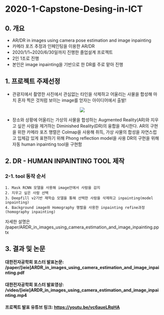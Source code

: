 # 2020-1-Capstone-Desing-in-ICT

## 0. 개요
- AR/DR in images using camera pose estimation and image inpainting
- 카메라 포즈 추정과 인페인팅을 이용한 AR/DR
- 2020/1/1~2020/6/30일까지 진행한 졸업설계 프로젝트
- 2인 1조로 진행
- 본인은 image inpainting을 기반으로 한 DR를 주로 맡아 진행


## 1. 프로젝트 주제선정
- 관광지에서 촬영한 사진에서 관심없는 타인을 삭제하고 어울리는 사물을 합성해 마치 혼자 찍은 것처럼 보이는 image를 얻자는 아이디어에서 출발!

<p align="center"><img src="https://user-images.githubusercontent.com/61179297/108716156-17688200-755f-11eb-915f-c5415b38d4ec.png"></p>

- 장소와 상황에 어울리는 가상의 사물을 합성하는 Augmented Reality(AR)와 지우고 싶은 사람을 제거하는 Diminished Reality(DR)의 융합을 제시한다.
  AR의 구현을 위한 카메라 포즈 행렬은 Colmap을 사용해 취득, 가상 사물의 합성을 자연스럽고 입체감 있게 표현하기 위해 Phong reflection model을 사용
  DR의 구현을 위해 자동 human inpainting tool을 구현함
  
## 2. DR - HUMAN INPAINTING TOOL 제작

### 2-1. tool 동작 순서

    1. Mask RCNN 모델을 사용해 image안에서 사람을 감지
    2. 지우고 싶은 사람 선택
    3. Deepfill v2기반 재학습 모델을 통해 선택한 사람을 삭제하고 inpainting(model inpainting)
    4. Background image와 Homography 행렬을 사용한 inpainting refine과정(homography inpainting)

자세한 설명은 /paper/ARDR_in_images_using_camera_estimation_and_image_inpainting.pptx

## 3. 결과 및 논문
#### 대한전자공학회 포스터 발표논문: /paper/[ieie]ARDR_in_images_using_camera_estimation_and_image_inpainting.pdf
#### 대한전자공학회 포스터 발표영상: /video/[ieie]ARDR_in_images_using_camera_estimation_and_image_inpainting.mp4
#### 프로젝트 발표 유튜브 링크: https://youtu.be/vc6aueLRqHA
